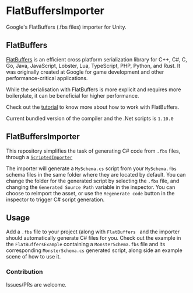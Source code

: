 # FlatBuffersImporter
Google's FlatBuffers (.fbs files) importer for Unity.

## FlatBuffers 
[FlatBuffers](http://google.github.io/flatbuffers/)  is an efficient cross platform serialization library for C++, C#, C, Go, Java, JavaScript, Lobster, Lua, TypeScript, PHP, Python, and Rust. It was originally created at Google for game development and other performance-critical applications.

While the serialisation with FlatBuffers is more explicit and requires more boilerplate, it can be beneficial for higher performance.

Check out the [tutorial](http://google.github.io/flatbuffers/flatbuffers_guide_tutorial.html)  to know more about how to work with FlatBuffers.

Current bundled version of the compiler and the .Net scripts is `1.10.0`

## FlatBuffersImporter
This repository simplifies the task of generating C# code from `.fbs` files, through a [`ScriptedImporter`](https://docs.unity3d.com/ScriptReference/Experimental.AssetImporters.ScriptedImporter.html)

The importer will generate a `MySchema.cs` script from your `MySchema.fbs` schema files in the same folder where they are located by default.
You can change the folder for the generated script by selecting the `.fbs` file, and changing the `Generated Source Path` variable in the inspector. You can choose to reimport the asset, or use the `Regenerate code` button in the inspector to trigger C# script generation.

## Usage
Add a `.fbs` file to your project (along with `FlatBuffers ` and the importer should automatically generate C# files for you.
Check out the example in the `FlatBuffersExample` containing a `MonsterSchema.fbs` file and its corresponding `MonsterSchema.cs` generated script, along side an example scene of how to use it.

### Contribution
Issues/PRs are welcome.
